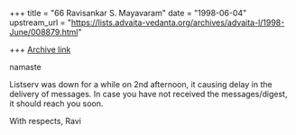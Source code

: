 +++
title = "66 Ravisankar S. Mayavaram"
date = "1998-06-04"
upstream_url = "https://lists.advaita-vedanta.org/archives/advaita-l/1998-June/008879.html"

+++
[Archive link](https://lists.advaita-vedanta.org/archives/advaita-l/1998-June/008879.html)

namaste

Listserv was down for a while on 2nd afternoon, it causing delay in the
delivery of messages. In case you have not received the messages/digest,
it should reach you soon.


With respects,
Ravi

